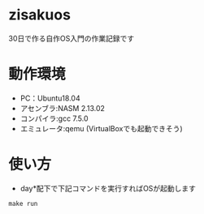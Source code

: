 # zisakuos
30日で作る自作OS入門の作業記録です

# 動作環境
- PC：Ubuntu18.04
- アセンブラ:NASM 2.13.02
- コンパイラ:gcc 7.5.0
- エミュレータ:qemu (VirtualBoxでも起動できそう)

# 使い方
- day*配下で下記コマンドを実行すればOSが起動します
```
make run
```
